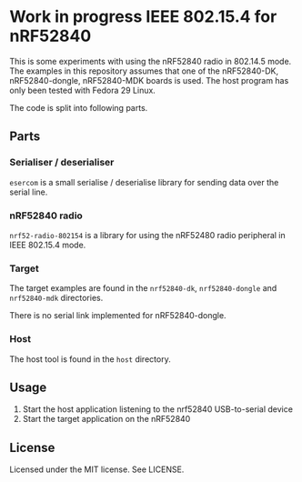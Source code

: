 # Work in progress IEEE 802.15.4 for nRF52840

This is some experiments with using the nRF52840 radio in 802.14.5 mode. The
examples in this repository assumes that one of the nRF52840-DK,
nRF52840-dongle, nRF52840-MDK boards is used.
The host program has only been tested with Fedora 29 Linux.

The code is split into following parts.

## Parts

### Serialiser / deserialiser

`esercom` is a small serialise / deserialise library for sending data over the
serial line.

### nRF52840 radio

`nrf52-radio-802154` is a library for using the nRF52480 radio peripheral in
IEEE 802.15.4 mode.

### Target

The target examples are found in the `nrf52840-dk`, `nrf52840-dongle` and
`nrf52840-mdk` directories.

There is no serial link implemented for nRF52840-dongle.

### Host

The host tool is found in the `host` directory.

## Usage

 1. Start the host application listening to the nrf52840 USB-to-serial device
 2. Start the target application on the nRF52840

## License

Licensed under the MIT license. See LICENSE.
